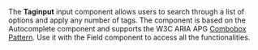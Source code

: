 The **Taginput** input component allows users to search through a list of options and apply any number of tags. 
The component is based on the Autocomplete component and supports the W3C ARIA APG [Combobox Pattern](https://www.w3.org/WAI/ARIA/apg/patterns/combobox/).
Use it with the Field component to access all the functionalities.